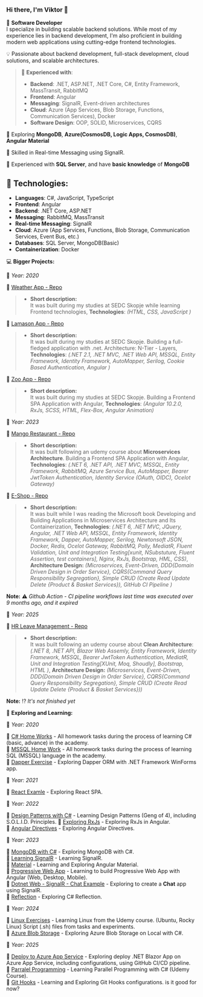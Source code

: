 ### Hi there, I'm Viktor 👋  

🚀 **Software Developer**  
I specialize in building scalable backend solutions. While most of my experience lies in backend development, 
I'm also proficient in building modern web applications using cutting-edge frontend technologies.

💡 Passionate about backend development, full-stack development, cloud solutions, and scalable architectures.  

> 🔹 **Experienced with**:  
> - **Backend**: .NET, ASP.NET, .NET Core, C#, Entity Framework, MassTransit, RabbitMQ  
> - **Frontend**: Angular  
> - **Messaging**: SignalR, Event-driven architectures  
> - **Cloud**: Azure (App Services, Blob Storage, Functions, Communication Services), Docker  
> - **Software Design**: OOP, SOLID, Microservices, CQRS
                          
🔹 Exploring **MongoDB**, **Azure(CosmosDB, Logic Apps, CosmosDB)**, **Angular Material**

🔹 Skilled in Real-time Messaging using SignalR.

🔹 Experienced with **SQL Server**, and have **basic knowledge** of **MongoDB**


## 🚀 Technologies:
- **Languages**: C#, JavaScript, TypeScript
- **Frontend**: Angular
- **Backend**: .NET Core, ASP.NET
- **Messaging**: RabbitMQ, MassTransit
- **Real-time Messaging**: SignalR
- **Cloud**: Azure (App Services, Functions, Blob Storage, Communication Services, Event Bus, etc.)
- **Databases**: SQL Server, MongoDB(Basic)
- **Containerization**: Docker

:computer: **Bigger Projects:**  

:calendar: *Year: 2020*

🔹 [Weather App - Repo](https://github.com/vik37/WeatherApp) <br>
> - **Short description:**<br>
> It was built during my studies at SEDC Skopje while learning Frontend technologies, **Technologies**: *(HTML, CSS, JavaScript )*

🔹 [Lamason App - Repo](https://github.com/vik37/LamasonRepo) <br>
> - **Short description:**<br>
> It was built during my studies at SEDC Skopje. Building a full-fledged application with .net. Architecture: N-Tier - Layers, **Technologies**: *(.NET 2.1, .NET MVC, .NET Web API, MSSQL, Entity Framework, Identity Framework, AutoMapper, Serilog, Cookie Based Authentication, Angular )*

🔹 [Zoo App - Repo](https://github.com/vik37/AngularApp) <br>
> - **Short description:**<br>
> It was built during my studies at SEDC Skopje. Building a Frontend SPA Application with Angular, **Technologies**: *(Angular 10.2.0, RxJs, SCSS, HTML, Flex-Box, Angular Animation)*

:calendar: *Year: 2023* 

🔹 [Mango Restaurant - Repo](https://github.com/vik37/Microservices_MangoReastaurant_UdemyCurse) <br>
> - **Short description:**<br>
> It was built following an udemy course about **Microservices Architecture**. Building a Frontend SPA Application with Angular, **Technologies**: *(.NET 6, .NET API, .NET MVC, MSSQL, Entity Framework, RabbitMQ, Azure Service Bus, AutoMapper, Bearer JwtToken Authentication, Identity Service (OAuth, OIDC), Ocelot Gateway)*

🔹 [E-Shop - Repo](https://github.com/vik37/EShop_ContainerizedMicroservices_Full) <br>
> - **Short description:**<br>
> It was built while I was reading the Microsoft book Developing and Building Applications in Microservices Architecture and Its Containerization, **Technologies**: *(.NET 6, .NET MVC, JQuery, Angular, .NET Web API, MSSQL, Entity Framework, Identity Framework, Dapper, AutoMapper, Serilog, Newtonsoft JSON, Docker, Redis,  Ocelot Gateway, RabbitMQ, Polly, MediatR, Fluent Validation, Unit and Integration Testing[xunit, NSubstuture, Fluent Assertion, test containers], Nginx, RxJs, Bootstrap, HML, CSS)*, **Architecture Design:** *(Microservices, Event-Driven, DDD{Domain Driven Design in Order Service}, CQRS{Command Query Responsibility Segregation}, Simple CRUD (Create Read Update Delete {Product & Basket Services}), GitHub CI Pipeline )*

**Note:**
:warning: *Github Action - CI pipeline workflows last time was executed over 9 months ago, and it expired*

:calendar: *Year: 2025*  

🔹 [HR Leave Management - Repo](https://github.com/vik37/HR.LeaveManagement) <br>
> - **Short description:**<br>
> It was built following an udemy course about **Clean Architecture**: *(.NET 8, .NET API, Blazor Web Assemly, Entity Framework, Identity Framework, MSSQL, Bearer JwtToken Authentication, MediatR, Unit and Integration Testing[XUnit, Moq, Shoudly], Bootstrap, HTML )*, **Architecture Design:** *(Microservices, Event-Driven, DDD{Domain Driven Design in Order Service}, CQRS{Command Query Responsibility Segregation}, Simple CRUD (Create Read Update Delete {Product & Basket Services}))*

**Note:**
:interrobang: *It's not finished yet*

📌 **Exploring and Learning:**  

:calendar: *Year: 2020*

🔹 [C# Home Works](https://github.com/vik37/HomeWork_CSharp) - All homework tasks during the process of learning C# (basic, advance) in the academy.  
🔹 [MSSQL Home Work](https://github.com/vik37/SQL_HomeWorks) - All homework tasks during the process of learning SQL (MSSQL) language in the academy.  
🔹 [Dapper Exercise](https://github.com/vik37/Dapper_exercise) - Exploring Dapper ORM with .NET Framework WinForms app.  

:calendar: *Year: 2021*

🔹 [React Examle](https://github.com/vik37/react_exemple) - Exploring React SPA.  

:calendar: *Year: 2022*

🔹 [Design Patterns with C#](https://github.com/vik37/DesignPatterns_C-DotNet) - Learning Design Patterns (Geng of 4), including S.O.L.I.D. Principles. 
🔹 [Exploring RxJs](https://github.com/vik37/rxjs_exercise) - Exploring RxJs in Angular.             
🔹 [Angular Directives](https://github.com/vik37/Ang_Deep_Directives) - Exploring Angular Directives.      

:calendar: *Year: 2023* 

🔹 [MongoDB with C#](https://github.com/vik37/MongoDB_With_CSharp) - Exploring MongoDB with C#.           
🔹 [Learning SignalR](https://github.com/vik37/SignalR_GettingStarted) - Learning SignalR.              
🔹 [Material](https://github.com/vik37/material) - Learning and Exploring Angular Material.                  
🔹 [Progressive Web App](https://github.com/vik37/progressive-web-app) - Learning to build Progressive Web App with Angular (Web, Desktop, Mobile).       
🔹 [Dotnet Web - SignalR - Chat Example](https://github.com/vik37/DotnetWeb_SignalR_ChatExample) - Exploring to create a **Chat** app using SignalR.            
🔹 [Reflection](https://github.com/vik37/Reflections) - Exploring C# Reflection. 

:calendar: *Year: 2024*

🔹 [Linux Exercises](https://github.com/vik37/linux_exercises) - Learning Linux from the Udemy course. (Ubuntu, Rocky Linux) Script (.sh) files from tasks and experiments.             
🔹 [Azure Blob Storage](https://github.com/vik37/AzureBlobStorage_Copy) - Exploring Azure Blob Storage on Local with C#.                

:calendar: *Year: 2025*

🔹 [Deploy to Azure App Service](https://github.com/vik37/blazor-deploy-to-azure-aps) - Exploring deploy .NET Blazor App on Azure App Service, including configurations, using GitHub CI/CD pipeline.           
🔹 [Parralel Programming](https://github.com/vik37/ParallelProgramming) - Learning Parallel Programming with C# (Udemy Course).                       
🔹 [Git Hooks](https://github.com/vik37/git-hooks-local) - Learning and Exploring Git Hooks configurations.  is it good for now?

<!--
**vik37/vik37** is a ✨ _special_ ✨ repository because its `README.md` (this file) appears on your GitHub profile.

Here are some ideas to get you started:

- 🔭 I’m currently working on ...
- 🌱 I’m currently learning ...
- 👯 I’m looking to collaborate on ...
- 🤔 I’m looking for help with ...
- 💬 Ask me about ...
- 📫 How to reach me: ...
- 😄 Pronouns: ...
- ⚡ Fun fact: ...
-->
